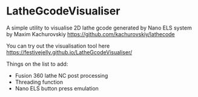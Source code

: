 # LatheGcodeVisualiser
A simple utility to visualise 2D lathe gcode generated by Nano ELS system by Maxim Kachurovskiy https://github.com/kachurovskiy/lathecode

You can try out the visualisation tool here https://festivejelly.github.io/LatheGcodeVisualiser/

Things on the list to add:

- Fusion 360 lathe NC post processing
- Threading function
- Nano ELS button press emulation